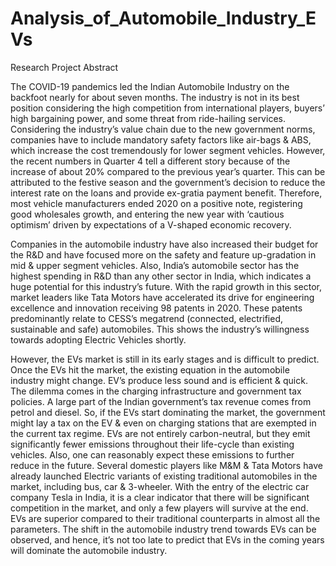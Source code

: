 # Analysis_of_Automobile_Industry_EVs
Research Project
Abstract

The COVID-19 pandemics led the Indian Automobile Industry on the backfoot nearly for about seven
months. The industry is not in its best position considering the high competition from international
players, buyers’ high bargaining power, and some threat from ride-hailing services. Considering the
industry’s value chain due to the new government norms, companies have to include mandatory safety
factors like air-bags & ABS, which increase the cost tremendously for lower segment vehicles. However,
the recent numbers in Quarter 4 tell a different story because of the increase of about 20% compared to
the previous year’s quarter. This can be attributed to the festive season and the government’s decision to
reduce the interest rate on the loans and provide ex-gratia payment benefit. Therefore, most vehicle
manufacturers ended 2020 on a positive note, registering good wholesales growth, and entering the new
year with ‘cautious optimism’ driven by expectations of a V-shaped economic recovery.

Companies in the automobile industry have also increased their budget for the R&D and have focused
more on the safety and feature up-gradation in mid & upper segment vehicles. Also, India’s automobile
sector has the highest spending in R&D than any other sector in India, which indicates a huge potential
for this industry’s future. With the rapid growth in this sector, market leaders like Tata Motors have
accelerated its drive for engineering excellence and innovation receiving 98 patents in 2020. These
patents predominantly relate to CESS’s megatrend (connected, electrified, sustainable and safe)
automobiles. This shows the industry’s willingness towards adopting Electric Vehicles shortly.

However, the EVs market is still in its early stages and is difficult to predict. Once the EVs hit the market,
the existing equation in the automobile industry might change. EV’s produce less sound and is efficient
& quick. The dilemma comes in the charging infrastructure and government tax policies. A large part of
the Indian government’s tax revenue comes from petrol and diesel. So, if the EVs start dominating the
market, the government might lay a tax on the EV & even on charging stations that are exempted in the
current tax regime. EVs are not entirely carbon-neutral, but they emit significantly fewer emissions
throughout their life-cycle than existing vehicles. Also, one can reasonably expect these emissions to
further reduce in the future. Several domestic players like M&M & Tata Motors have already launched
Electric variants of existing traditional automobiles in the market, including bus, car & 3-wheeler. With
the entry of the electric car company Tesla in India, it is a clear indicator that there will be significant
competition in the market, and only a few players will survive at the end. EVs are superior compared to
their traditional counterparts in almost all the parameters. The shift in the automobile industry trend
towards EVs can be observed, and hence, it’s not too late to predict that EVs in the coming years will
dominate the automobile industry.
